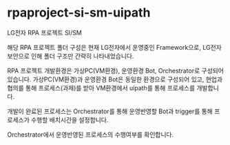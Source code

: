 # rpaproject-si-sm-uipath
LG전자 RPA 프로젝트 SI/SM

해당 RPA 프로젝트 폴더 구성은 현재 LG전자에서 운영중인 Framework으로, LG전자 보안으로 인해 폴더 구조만 간략히 나타내었습니다.

RPA 프로젝트 개발환경은 가상PC(VM환경), 운영환경 Bot, Orchestrator로 구성되어있습니다.
가상PC(VM환경)과 운영환경 Bot은 동일한 환경으로 구성되어 있고, 현업과 협의를 통해 프로세스(과제)를 받아 VM환경에서 uipath를 통해 프로세스를 개발합니다.

개발이 완료된 프로세스는 Orchestrator를 통해 운영반영할 Bot과 trigger를 통해 프로세스가 수행할 배치시간을 설정합니다.

Orchestrator에서 운영반영된 프로세스의 수행여부를 확인합니다.

